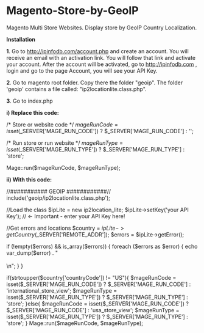 Magento-Store-by-GeoIP
======================

Magento Multi Store Websites. Display store by GeoIP Country Localization.


**Installation**

**1**. Go to http://ipinfodb.com/account.php and create an account.
You will receive an email with an activation link.
You will follow that link and activate your account.
After the account will be activated, go to http://ipinfodb.com , login and go to the page Account, you will see your API Key.


**2**. Go to magento root folder.
Copy there the folder "geoip". The folder 'geoip' contains a file called: "ip2locationlite.class.php".


**3**. Go to index.php

**i) Replace this code:**


/* Store or website code */
$mageRunCode = isset($_SERVER['MAGE_RUN_CODE']) ? $_SERVER['MAGE_RUN_CODE'] : '';
 
/* Run store or run website */
$mageRunType = isset($_SERVER['MAGE_RUN_TYPE']) ? $_SERVER['MAGE_RUN_TYPE'] : 'store';
 
Mage::run($mageRunCode, $mageRunType);



**ii) With this code:**


//########### GEOIP ############//
include('geoip/ip2locationlite.class.php');
  
  //Load the class
$ipLite = new ip2location_lite;
$ipLite->setKey('your API Key'); // <- Important - enter your API Key here!
 
//Get errors and locations
$country = $ipLite->getCountry($_SERVER['REMOTE_ADDR']);
$errors = $ipLite->getError();

if (!empty($errors) && is_array($errors)) {
  foreach ($errors as $error) {
    echo var_dump($error) . "<br /><br />\n";
  }
}

if(strtoupper($country['countryCode']) != "US"){
    $mageRunCode = isset($_SERVER['MAGE_RUN_CODE']) ? $_SERVER['MAGE_RUN_CODE'] : 'international_store_view';
    $mageRunType = isset($_SERVER['MAGE_RUN_TYPE']) ? $_SERVER['MAGE_RUN_TYPE'] : 'store';
}else{
    $mageRunCode = isset($_SERVER['MAGE_RUN_CODE']) ? $_SERVER['MAGE_RUN_CODE'] : 'usa_store_view';
    $mageRunType = isset($_SERVER['MAGE_RUN_TYPE']) ? $_SERVER['MAGE_RUN_TYPE'] : 'store';
}
Mage::run($mageRunCode, $mageRunType);        
